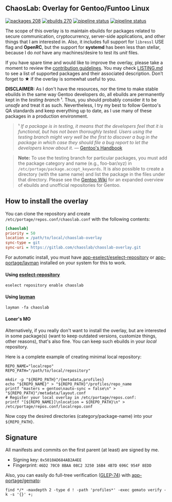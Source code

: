 ChaosLab: Overlay for Gentoo/Funtoo Linux
-----------------------------------------

[![packages 208](https://img.shields.io/badge/packages-208-4472c0.svg)](https://gitlab.com/chaoslab/chaoslab-overlay)
[![ebuilds 270](https://img.shields.io/badge/ebuilds-270-8c71cc.svg)](https://gitlab.com/chaoslab/chaoslab-overlay)
[![pipeline status](https://gitlab.com/chaoslab/chaoslab-overlay/badges/master/pipeline.svg)](https://gitlab.com/chaoslab/chaoslab-overlay/commits/master)
[![pipeline status](https://gitlab.com/chaoslab/chaoslab-overlay/badges/develop/pipeline.svg)](https://gitlab.com/chaoslab/chaoslab-overlay/commits/develop)

The scope of this overlay is to maintain ebuilds for packages related to secure
communication, cryptocurrency, server-side applications, and other things that
I am interested in. Also, it includes full support for `libressl` USE flag and
**OpenRC**, but the support for **systemd** has been less than stellar, because
I do _not_ have any machines/desire to test its _unit_ files.

If you have spare time and would like to improve the overlay, please take a
moment to review the [contribution guidelines](CONTRIBUTING.md). You may check 
[LISTING.md](LISTING.md) to see a list of supported packages and their associated
description. Don’t forget to ★ if the overlay is somewhat useful to you.

**DISCLAIMER:** As I don't have the resources, nor the time to make stable
ebuilds in the same way Gentoo developers do, all ebuilds are permanently kept
in the _testing branch_ ¹. Thus, you should probably consider it to be _unsafe_
and treat it as such. Nevertheless, I try my best to follow Gentoo's QA
standards and keep everything up to date, as I use many of these packages in a
production environment.

> ¹ *If a package is in testing, it means that the developers feel that it is
functional, but has not been thoroughly tested. Users using the testing branch
might very well be the first to discover a bug in the package in which case they
should file a bug report to let the developers know about it.* —
[Gentoo's Handbook](https://wiki.gentoo.org/wiki/Handbook:AMD64/Full/Portage#Testing)

> **Note:** To use the testing branch for particular packages, you must add the
package category and name (e.g., foo-bar/xyz) in `/etc/portage/package.accept_keywords`.
It is also possible to create a directory (with the same name) and list the
package in the files under that directory. Please see the
[Gentoo Wiki](https://wiki.gentoo.org/wiki/Ebuild_repository) for an expanded
overview of ebuilds and unofficial repositories for Gentoo.

## How to install the overlay

You can clone the repository and create `/etc/portage/repos.conf/chaoslab.conf`
with the following contents:

```ini
[chaoslab]
priority = 50
location = /path/to/local/chaoslab-overlay
sync-type = git
sync-uri = https://gitlab.com/chaoslab/chaoslab-overlay.git
```

For automatic install, you must have
[app-eselect/eselect-repository](https://packages.gentoo.org/packages/app-eselect/eselect-repository)
or [app-portage/layman](https://packages.gentoo.org/packages/app-portage/layman)
installed on your system for this to work.

#### Using [eselect-repository](https://wiki.gentoo.org/wiki/Eselect/Repository)

```
eselect repository enable chaoslab
```

#### Using [layman](https://wiki.gentoo.org/wiki/Layman)

```
layman -fa chaoslab
```

#### Loner's MO

Alternatively, if you really don't want to install the overlay, but are
interested in some package(s) (want to keep outdated versions, customize things,
other reasons), that's also fine. You can keep such ebuilds in your _local_
repository.

Here is a complete example of creating minimal local repository:

```shell
REPO_NAME="localrepo"
REPO_PATH="/path/to/local/repository"

mkdir -p "${REPO_PATH}"/{metadata,profiles}
echo "${REPO_NAME}" > "${REPO_PATH}"/profiles/repo_name
printf "masters = gentoo\nauto-sync = false\n" > "${REPO_PATH}"/metadata/layout.conf
# Register your local overlay in /etc/portage/repos.conf:
printf "[${REPO_NAME}]\nlocation = ${REPO_PATH}\n" > /etc/portage/repos.conf/localrepo.conf
```
Now copy the desired directories (category/package-name) into your `${REPO_PATH}`.

## Signature

All manifests and commits on the first parent (at least) are signed by me.
* Signing key: `0x5010AD684AB2A4EE`
* Fingerprint: `46D2 70C0 8BAA 08C2 3250 16B4 4B7D 696C 954F 8EDD`

Also, you can easily do full-tree verification
([GLEP-74](https://www.gentoo.org/glep/glep-0074.html)) with
[app-portage/gemato](https://packages.gentoo.org/packages/app-portage/gemato):

```shell
find */* -maxdepth 2 -type d ! -path 'profiles*' -exec gemato verify -k -s '{}' +;
```
